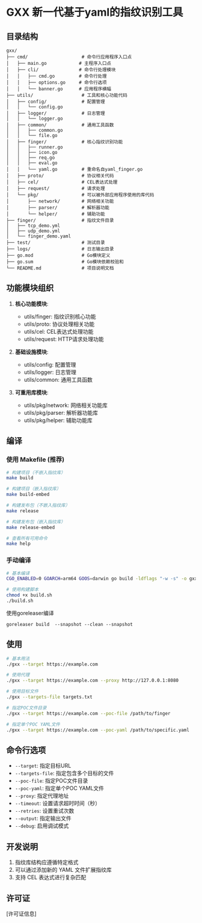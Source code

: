 # GXX 新一代基于yaml的指纹识别工具
## 目录结构

```
gxx/
├── cmd/                    # 命令行应用程序入口点
│   ├── main.go            # 主程序入口点
│   ├── cli/               # 命令行处理模块
│   │   ├── cmd.go         # 命令行处理
│   │   ├── options.go     # 命令行选项
│   │   └── banner.go      # 应用程序横幅
├── utils/                  # 工具和核心功能代码
│   ├── config/             # 配置管理
│   │   └── config.go
│   ├── logger/             # 日志管理
│   │   └── logger.go
│   ├── common/             # 通用工具函数
│   │   ├── common.go
│   │   └── file.go
│   ├── finger/             # 核心指纹识别功能
│   │   ├── runner.go
│   │   ├── icon.go
│   │   ├── req.go
│   │   ├── eval.go
│   │   └── yaml.go         # 重命名自yaml_finger.go
│   ├── proto/              # 协议相关代码
│   ├── cel/                # CEL表达式处理
│   ├── request/            # 请求处理
│   └── pkg/                # 可以被外部应用程序使用的库代码
│       ├── network/        # 网络相关功能
│       ├── parser/         # 解析器功能
│       └── helper/         # 辅助功能
├── finger/                 # 指纹文件目录
│   ├── tcp_demo.yml
│   ├── udp_demo.yml
│   └── finger_demo.yaml
├── test/                   # 测试目录
├── logs/                   # 日志输出目录
├── go.mod                  # Go模块定义
├── go.sum                  # Go模块依赖校验和
└── README.md               # 项目说明文档
```

## 功能模块组织

1. **核心功能模块**:
    - utils/finger: 指纹识别核心功能
    - utils/proto: 协议处理相关功能
    - utils/cel: CEL表达式处理功能
    - utils/request: HTTP请求处理功能

2. **基础设施模块**:
    - utils/config: 配置管理
    - utils/logger: 日志管理
    - utils/common: 通用工具函数

3. **可重用库模块**:
    - utils/pkg/network: 网络相关功能库
    - utils/pkg/parser: 解析器功能库
    - utils/pkg/helper: 辅助功能库


## 编译

### 使用 Makefile (推荐)

```bash
# 构建项目（不嵌入指纹库）
make build

# 构建项目（嵌入指纹库）
make build-embed

# 构建发布包（不嵌入指纹库）
make release

# 构建发布包（嵌入指纹库）
make release-embed

# 查看所有可用命令
make help
```

### 手动编译

```bash
# 基本编译
CGO_ENABLED=0 GOARCH=arm64 GOOS=darwin go build -ldflags "-w -s" -o gxx main.go

# 使用构建脚本
chmod +x build.sh
./build.sh

```
使用goreleaser编译

```shell
goreleaser build  --snapshot --clean --snapshot
```

## 使用

```bash
# 基本用法
./gxx --target https://example.com

# 使用代理
./gxx --target https://example.com --proxy http://127.0.0.1:8080

# 使用目标文件
./gxx --targets-file targets.txt

# 指定POC文件目录
./gxx --target https://example.com --poc-file /path/to/finger

# 指定单个POC YAML文件
./gxx --target https://example.com --poc-yaml /path/to/specific.yaml
```

## 命令行选项

- `--target`: 指定目标URL
- `--targets-file`: 指定包含多个目标的文件
- `--poc-file`: 指定POC文件目录
- `--poc-yaml`: 指定单个POC YAML文件
- `--proxy`: 指定代理地址
- `--timeout`: 设置请求超时时间（秒）
- `--retries`: 设置重试次数
- `--output`: 指定输出文件
- `--debug`: 启用调试模式


## 开发说明

1. 指纹库结构应遵循特定格式
2. 可以通过添加新的 YAML 文件扩展指纹库
3. 支持 CEL 表达式进行复杂匹配

## 许可证

[许可证信息]